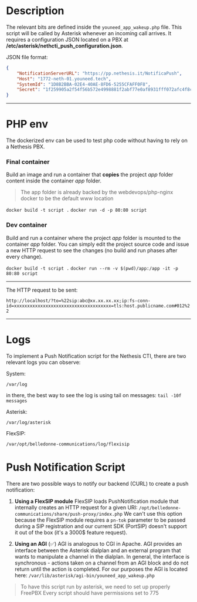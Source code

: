 # Description

The relevant bits are defined inside the `youneed_app_wakeup.php` file.
This script will be called by Asterisk whenever an incoming call arrives.
It requires a configuration JSON located on a PBX at **/etc/asterisk/nethcti_push_configuration.json**.

JSON file format:

```json
{
    "NotificationServerURL": "https://pp.nethesis.it/NotificaPush",
    "Host": "1772-neth-01.youneed.tech",
    "SystemId": "1D8B2BBA-02E4-40AE-8FD6-5255CFAFF0F8",
    "Secret": "1f259905a2f54f56b572e4998881f2abf77e0af8931fff072afc4f8c549d4098"
}
```

---

# PHP env

The dockerized env can be used to test php code without having to rely on a Nethesis PBX.

### Final container

Build an image and run a container that **copies** the project *app* folder content inside the container *app* folder.
> The app folder is already backed by the webdevops/php-nginx docker to be the default www location

`docker build -t script .`
`docker run -d -p 80:80 script`

### Dev container

Build and run a container where the project *app* folder is mounted to the container *app* folder.
You can simply edit the project source code and issue a new HTTP request to see the changes (no build and run phases after every change).

`docker build -t script .`
`docker run --rm -v $(pwd)/app:/app -it -p 80:80 script`

---

The HTTP request to be sent:

`http://localhost/?to=%22sip:abc@xx.xx.xx.xx;ip:fs-conn-id=xxxxxxxxxxxxxxxxxxxxxxxxxxxxxxxxxxxxx=tls:host.publicname.com#012%22`


---

# Logs

To implement a Push Notification script for the Nethesis CTI, there are two relevant logs you can observe:

System:


````
/var/log
````

in there, the best way to see the log is using tail on messages: `tail -10f messages`


Asterisk:

````
/var/log/asterisk
````

FlexSIP:

```
/var/opt/belledonne-communications/log/flexisip
```


# Push Notification Script

There are two possible ways to notify our backend (CURL) to create a push notification:

1. **Using a FlexSIP module**
  FlexSIP loads PushNotification module that internally creates an HTTP request for a given URI: `/opt/belledonne-communications/share/push-proxy/index.php`
  We can't use this option because the FlexSIP module requires a `pn-tok` parameter to be passed during a SIP registration and our current SDK (PortSIP) doesn't support it out of the box (it's a 3000$ feature  request).

2. **Using an AGI** (✅)
  AGI is analogous to CGI in Apache. AGI provides an interface between the Asterisk dialplan and an external program that wants to manipulate a channel in the dialplan. In general, the interface is synchronous - actions taken on a channel from an AGI block and do not return until the action is completed.
  For our purposes the AGI is located here: `/var/lib/asterisk/agi-bin/youneed_app_wakeup.php`

  > To have this script run by asterisk, we need to set up properly FreePBX
  > Every script should have permissions set to 775
